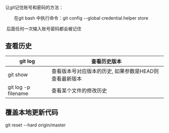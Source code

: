 让git记住账号和密码的方法：

　　在git bash 中执行命令：git config --global credential.helper store

​		后面任何一次输入账号密码都会被记住





## 查看历史

| git log             | 查看历史版本                                           |
| ------------------- | ------------------------------------------------------ |
| git show            | 查看版本号对应版本的历史, 如果参数是HEAD则查看最新版本 |
| git log -p filename | 查看某个文件的修改历史                                 |



## 覆盖本地更新代码

git reset --hard origin/master

